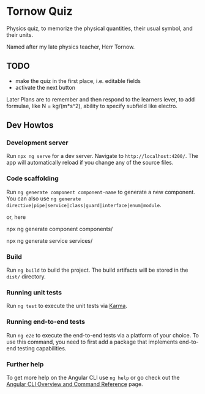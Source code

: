 # Tornow Quiz

Physics quiz, to memorize the physical quantities, their usual symbol, and their units.

Named after my late physics teacher, Herr Tornow.

## TODO

- make the quiz in the first place, i.e. editable fields
- activate the next button

Later Plans are to remember and then respond to the learners lever, to add formulae, like N = kg/(m*s^2), ability to specify subfield like electro. 

## Dev Howtos

### Development server

Run `npx ng serve` for a dev server. Navigate to `http://localhost:4200/`. 
The app will automatically reload if you change any of the source files.

### Code scaffolding

Run `ng generate component component-name` to generate a new component. You can also use `ng generate directive|pipe|service|class|guard|interface|enum|module`.

or, here

npx ng generate component components/<component-name>

npx ng generate service services/<service-name>


### Build

Run `ng build` to build the project. The build artifacts will be stored in the `dist/` directory.

### Running unit tests

Run `ng test` to execute the unit tests via [Karma](https://karma-runner.github.io).

### Running end-to-end tests

Run `ng e2e` to execute the end-to-end tests via a platform of your choice. To use this command, you need to first add a package that implements end-to-end testing capabilities.

### Further help

To get more help on the Angular CLI use `ng help` or go check out the [Angular CLI Overview and Command Reference](https://angular.io/cli) page.
